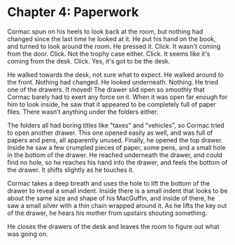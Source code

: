 # Chapter 4: Paperwork

Cormac spun on his heels to look back at the room, but nothing had changed since the last time he looked at it. He put his hand on the book, and turned to look around the room. He pressed it. Click. It wasn't coming from the door. Click. Not the trophy case either. Click. It seems like it's coming from the desk. Click. Yes, it's got to be the desk.

He walked towards the desk, not sure what to expect. He walked around to the front. Nothing had changed. He looked underneath. Nothing. He tried one of the drawers. It moved! The drawer slid open so smoothly that Cormac barely had to exert any force on it. When it was open far enough for him to look inside, he saw that it appeared to be completely full of paper files. There wasn't anything under the folders either.

The folders all had boring titles like "taxes" and "vehicles", so Cormac tried to open another drawer. This one opened easily as well, and was full of papers and pens, all apparently unused. Finally, he opened the top drawer. Inside he saw a few crumpled pieces of paper, some pens, and a small hole in the bottom of the drawer. He reached underneath the drawer, and could find no hole, so he reaches his hand into the drawer, and feels the bottom of the drawer. It shifts slightly as he touches it.

Cormac takes a deep breath and uses the hole to lift the bottom of the drawer to reveal a small indent. Inside there is a small indent that looks to be about the same size and shape of his MacGuffin, and inside of there, he saw a small silver with a thin chain wrapped around it. As he lifts the key out of the drawer, he hears his mother from upstairs shouting something.

He closes the drawers of the desk and leaves the room to figure out what was going on.
